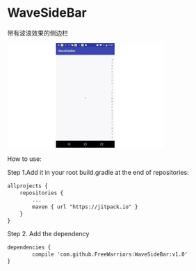 # WaveSideBar
带有波浪效果的侧边栏

![image](https://github.com/FreeWarriors/WaveSideBar/blob/master/wavesidebar.gif)



How to use:

Step 1.Add it in your root build.gradle at the end of repositories:

	allprojects {
		repositories {
			...
			maven { url "https://jitpack.io" }
		}
	}
Step 2. Add the dependency

	dependencies {
	        compile 'com.github.FreeWarriors:WaveSideBar:v1.0'
	}


